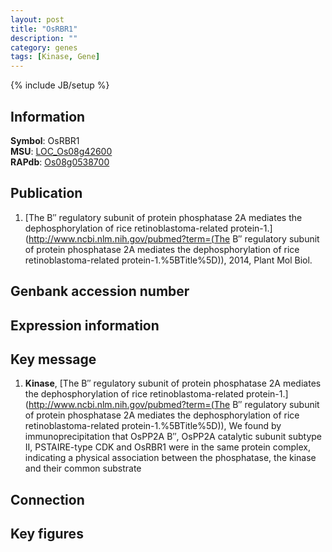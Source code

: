 ```yaml
---
layout: post
title: "OsRBR1"
description: ""
category: genes
tags: [Kinase, Gene]
---
```

{% include JB/setup %}

## Information
__Symbol__: OsRBR1  
__MSU__: [LOC_Os08g42600](http://rice.plantbiology.msu.edu/cgi-bin/ORF_infopage.cgi?orf=LOC_Os08g42600)  
__RAPdb__: [Os08g0538700](http://rapdb.dna.affrc.go.jp/viewer/gbrowse_details/irgsp1?name=Os08g0538700)  

## Publication
1. [The B″ regulatory subunit of protein phosphatase 2A mediates the dephosphorylation of rice retinoblastoma-related protein-1.](http://www.ncbi.nlm.nih.gov/pubmed?term=(The B″ regulatory subunit of protein phosphatase 2A mediates the dephosphorylation of rice retinoblastoma-related protein-1.%5BTitle%5D)), 2014, Plant Mol Biol.

## Genbank accession number

## Expression information

## Key message
1. __Kinase__, [The B″ regulatory subunit of protein phosphatase 2A mediates the dephosphorylation of rice retinoblastoma-related protein-1.](http://www.ncbi.nlm.nih.gov/pubmed?term=(The B″ regulatory subunit of protein phosphatase 2A mediates the dephosphorylation of rice retinoblastoma-related protein-1.%5BTitle%5D)),  We found by immunoprecipitation that OsPP2A B″, OsPP2A catalytic subunit subtype II, PSTAIRE-type CDK and OsRBR1 were in the same protein complex, indicating a physical association between the phosphatase, the kinase and their common substrate

## Connection

## Key figures



